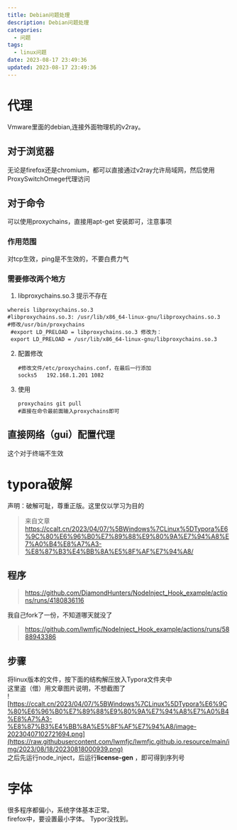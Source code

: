 ```yaml
---
title: Debian问题处理
description: Debian问题处理
categories: 
  - 问题
tags:
  - linux问题
date: 2023-08-17 23:49:36
updated: 2023-08-17 23:49:36
---
```


# 代理

Vmware里面的debian,连接外面物理机的v2ray。

## 对于浏览器

无论是firefox还是chromium，都可以直接通过v2ray允许局域网，然后使用ProxySwitchOmege代理访问

## 对于命令

可以使用proxychains，直接用apt-get 安装即可，注意事项

### 作用范围

对tcp生效，ping是不生效的，不要白费力气

### 需要修改两个地方

1.  libproxychains.so.3 提示不存在

   ```shell
   whereis libproxychains.so.3 
   #libproxychains.so.3: /usr/lib/x86_64-linux-gnu/libproxychains.so.3
   #修改/usr/bin/proxychains
    #export LD_PRELOAD = libproxychains.so.3 修改为：
    export LD_PRELOAD = /usr/lib/x86_64-linux-gnu/libproxychains.so.3
   ```

2. 配置修改
   ```shell
   #修改文件/etc/proxychains.conf，在最后一行添加
   socks5 	192.168.1.201 1082
   ```

3. 使用
   ```shell
   proxychains git pull
   #直接在命令最前面输入proxychains即可
   ```

## 直接网络（gui）配置代理

这个对于终端不生效

# typora破解

声明：破解可耻，尊重正版。这里仅以学习为目的  

> 来自文章 https://ccalt.cn/2023/04/07/%5BWindows%7CLinux%5DTypora%E6%9C%80%E6%96%B0%E7%89%88%E9%80%9A%E7%94%A8%E7%A0%B4%E8%A7%A3-%E8%87%B3%E4%BB%8A%E5%8F%AF%E7%94%A8/

## 程序

> https://github.com/DiamondHunters/NodeInject_Hook_example/actions/runs/4180836116

我自己fork了一份，不知道哪天就没了  

> https://github.com/lwmfjc/NodeInject_Hook_example/actions/runs/5888943386

## 步骤

将linux版本的文件，按下面的结构解压放入Typora文件夹中  
这里盗（借）用文章图片说明，不想截图了  
![https://ccalt.cn/2023/04/07/%5BWindows%7CLinux%5DTypora%E6%9C%80%E6%96%B0%E7%89%88%E9%80%9A%E7%94%A8%E7%A0%B4%E8%A7%A3-%E8%87%B3%E4%BB%8A%E5%8F%AF%E7%94%A8/image-20230407102721694.png](https://raw.githubusercontent.com/lwmfjc/lwmfjc.github.io.resource/main/img/2023/08/18/20230818000939.png)  
之后先运行node_inject，后运行**license-gen** ，即可得到序列号

# 字体

很多程序都偏小，系统字体基本正常。  
firefox中，要设置最小字体。 Typor没找到。
